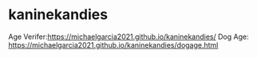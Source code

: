 # kaninekandies
Age Verifer:https://michaelgarcia2021.github.io/kaninekandies/
Dog Age: https://michaelgarcia2021.github.io/kaninekandies/dogage.html
